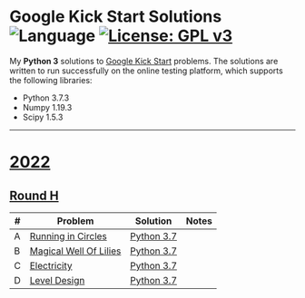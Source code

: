 # Google Kick Start Solutions ![Language](https://img.shields.io/badge/language-Python%203-orange) [![License: GPL v3](https://img.shields.io/badge/License-GPLv3-blue.svg)](https://www.gnu.org/licenses/gpl-3.0)

My **Python 3** solutions to [Google Kick Start](https://codingcompetitions.withgoogle.com/kickstart/) problems.
The solutions are written to run successfully on the online testing platform, which supports the following libraries:
 * Python 3.7.3
 * Numpy 1.19.3
 * Scipy 1.5.3


---
# [2022](https://codingcompetitions.withgoogle.com/kickstart/archive/2022)


## [Round H](https://codingcompetitions.withgoogle.com/kickstart/round/00000000008cb1b6)

| # | Problem | Solution | Notes |
|---|---------|----------|-------|
| A | [Running in Circles](https://codingcompetitions.withgoogle.com/kickstart/round/00000000008cb1b6/0000000000c4766e) | [Python 3.7](https://github.com/filippocinfriuni/Google-Kick-Start/blob/main/2022/Round%20H/2022HRunning.py) |  |
| B | [Magical Well Of Lilies]() | [Python 3.7](https://github.com/filippocinfriuni/Google-Kick-Start/blob/main/2022/Round%20H/2022HLilies.py) |  |
| C | [Electricity]() | [Python 3.7]() |  |
| D | [Level Design]() | [Python 3.7]() |  |


